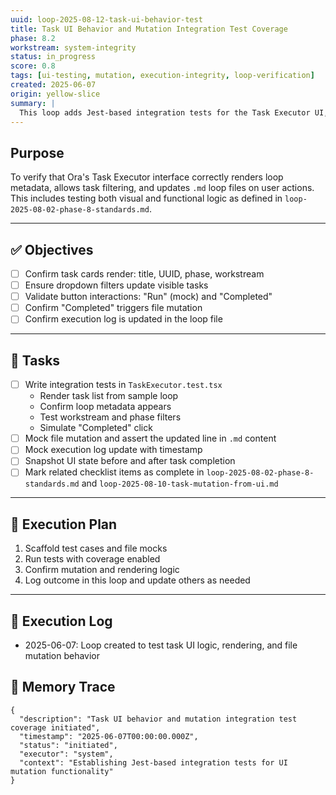 ```yaml
---
uuid: loop-2025-08-12-task-ui-behavior-test
title: Task UI Behavior and Mutation Integration Test Coverage
phase: 8.2
workstream: system-integrity
status: in_progress
score: 0.8
tags: [ui-testing, mutation, execution-integrity, loop-verification]
created: 2025-06-07
origin: yellow-slice
summary: |
  This loop adds Jest-based integration tests for the Task Executor UI, verifying task metadata rendering, task filter behavior, completion triggers, and loop file mutation. It ensures end-to-end confidence that task execution reflects correctly in both UI and loop state.
---
```


## Purpose

To verify that Ora's Task Executor interface correctly renders loop metadata, allows task filtering, and updates `.md` loop files on user actions. This includes testing both visual and functional logic as defined in `loop-2025-08-02-phase-8-standards.md`.

---

## ✅ Objectives

- [ ] Confirm task cards render: title, UUID, phase, workstream
- [ ] Ensure dropdown filters update visible tasks
- [ ] Validate button interactions: "Run" (mock) and "Completed"
- [ ] Confirm "Completed" triggers file mutation
- [ ] Confirm execution log is updated in the loop file

---

## 🔧 Tasks

- [ ] Write integration tests in `TaskExecutor.test.tsx`
    - Render task list from sample loop
    - Confirm loop metadata appears
    - Test workstream and phase filters
    - Simulate "Completed" click
- [ ] Mock file mutation and assert the updated line in `.md` content
- [ ] Mock execution log update with timestamp
- [ ] Snapshot UI state before and after task completion
- [ ] Mark related checklist items as complete in `loop-2025-08-02-phase-8-standards.md` and `loop-2025-08-10-task-mutation-from-ui.md`

---

## 🔄 Execution Plan

1. Scaffold test cases and file mocks
2. Run tests with coverage enabled
3. Confirm mutation and rendering logic
4. Log outcome in this loop and update others as needed

---

## 🧾 Execution Log

- 2025-06-07: Loop created to test task UI logic, rendering, and file mutation behavior

## 🧠 Memory Trace

```json:memory
{
  "description": "Task UI behavior and mutation integration test coverage initiated",
  "timestamp": "2025-06-07T00:00:00.000Z",
  "status": "initiated",
  "executor": "system",
  "context": "Establishing Jest-based integration tests for UI mutation functionality"
}
```
